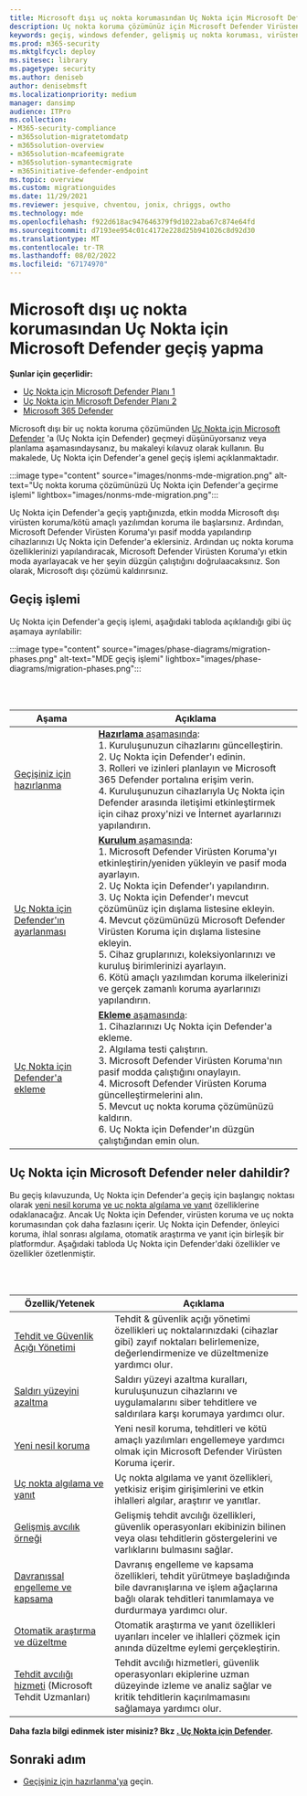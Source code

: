 ```yaml
---
title: Microsoft dışı uç nokta korumasından Uç Nokta için Microsoft Defender geçiş yapma
description: Uç nokta koruma çözümünüz için Microsoft Defender Virüsten Koruma'yı içeren Uç Nokta için Microsoft Defender geçiş yapın.
keywords: geçiş, windows defender, gelişmiş uç nokta koruması, virüsten koruma, kötü amaçlı yazılımdan koruma, pasif mod, etkin mod
ms.prod: m365-security
ms.mktglfcycl: deploy
ms.sitesec: library
ms.pagetype: security
ms.author: deniseb
author: denisebmsft
ms.localizationpriority: medium
manager: dansimp
audience: ITPro
ms.collection:
- M365-security-compliance
- m365solution-migratetomdatp
- m365solution-overview
- m365solution-mcafeemigrate
- m365solution-symantecmigrate
- m365initiative-defender-endpoint
ms.topic: overview
ms.custom: migrationguides
ms.date: 11/29/2021
ms.reviewer: jesquive, chventou, jonix, chriggs, owtho
ms.technology: mde
ms.openlocfilehash: f922d618ac947646379f9d1022aba67c874e64fd
ms.sourcegitcommit: d7193ee954c01c4172e228d25b941026c8d92d30
ms.translationtype: MT
ms.contentlocale: tr-TR
ms.lasthandoff: 08/02/2022
ms.locfileid: "67174970"
---
```

# <a name="make-the-switch-from-non-microsoft-endpoint-protection-to-microsoft-defender-for-endpoint"></a>Microsoft dışı uç nokta korumasından Uç Nokta için Microsoft Defender geçiş yapma

**Şunlar için geçerlidir:**
- [Uç Nokta için Microsoft Defender Planı 1](https://go.microsoft.com/fwlink/?linkid=2154037)
- [Uç Nokta için Microsoft Defender Planı 2](https://go.microsoft.com/fwlink/?linkid=2154037)
- [Microsoft 365 Defender](https://go.microsoft.com/fwlink/?linkid=2118804)


Microsoft dışı bir uç nokta koruma çözümünden [Uç Nokta için Microsoft Defender](microsoft-defender-endpoint.md) 'a (Uç Nokta için Defender) geçmeyi düşünüyorsanız veya planlama aşamasındaysanız, bu makaleyi kılavuz olarak kullanın. Bu makalede, Uç Nokta için Defender'a genel geçiş işlemi açıklanmaktadır.

:::image type="content" source="images/nonms-mde-migration.png" alt-text="Uç nokta koruma çözümünüzü Uç Nokta için Defender'a geçirme işlemi" lightbox="images/nonms-mde-migration.png":::

Uç Nokta için Defender'a geçiş yaptığınızda, etkin modda Microsoft dışı virüsten koruma/kötü amaçlı yazılımdan koruma ile başlarsınız. Ardından, Microsoft Defender Virüsten Koruma'yı pasif modda yapılandırıp cihazlarınızı Uç Nokta için Defender'a eklersiniz. Ardından uç nokta koruma özelliklerinizi yapılandıracak, Microsoft Defender Virüsten Koruma'yı etkin moda ayarlayacak ve her şeyin düzgün çalıştığını doğrulaacaksınız. Son olarak, Microsoft dışı çözümü kaldırırsınız.

## <a name="the-migration-process"></a>Geçiş işlemi

Uç Nokta için Defender'a geçiş işlemi, aşağıdaki tabloda açıklandığı gibi üç aşamaya ayrılabilir:

:::image type="content" source="images/phase-diagrams/migration-phases.png" alt-text="MDE geçiş işlemi" lightbox="images/phase-diagrams/migration-phases.png":::


<br/><br/>

|Aşama|Açıklama|
|--|--|
|[Geçişiniz için hazırlanma](switch-to-mde-phase-1.md)|[**Hazırlama** aşamasında](switch-to-mde-phase-1.md): <br/>1. Kuruluşunuzun cihazlarını güncelleştirin.<br/>2. Uç Nokta için Defender'ı edinin.<br/>3. Rolleri ve izinleri planlayın ve Microsoft 365 Defender portalına erişim verin.<br/>4. Kuruluşunuzun cihazlarıyla Uç Nokta için Defender arasında iletişimi etkinleştirmek için cihaz proxy'nizi ve İnternet ayarlarınızı yapılandırın. |
|[Uç Nokta için Defender'ın ayarlanması](switch-to-mde-phase-2.md)|[**Kurulum** aşamasında](switch-to-mde-phase-2.md): <br/>1. Microsoft Defender Virüsten Koruma'yı etkinleştirin/yeniden yükleyin ve pasif moda ayarlayın.<br/>2. Uç Nokta için Defender'ı yapılandırın.<br/>3. Uç Nokta için Defender'ı mevcut çözümünüz için dışlama listesine ekleyin.<br/>4. Mevcut çözümünüzü Microsoft Defender Virüsten Koruma için dışlama listesine ekleyin.<br/>5. Cihaz gruplarınızı, koleksiyonlarınızı ve kuruluş birimlerinizi ayarlayın.<br/>6. Kötü amaçlı yazılımdan koruma ilkelerinizi ve gerçek zamanlı koruma ayarlarınızı yapılandırın.|
|[Uç Nokta için Defender'a ekleme](switch-to-mde-phase-3.md)|[**Ekleme** aşamasında](switch-to-mde-phase-3.md): <br/>1. Cihazlarınızı Uç Nokta için Defender'a ekleme.<br/>2. Algılama testi çalıştırın.<br/>3. Microsoft Defender Virüsten Koruma'nın pasif modda çalıştığını onaylayın.<br/>4. Microsoft Defender Virüsten Koruma güncelleştirmelerini alın.<br/>5. Mevcut uç nokta koruma çözümünüzü kaldırın.<br/>6. Uç Nokta için Defender'ın düzgün çalıştığından emin olun.|

## <a name="whats-included-in-microsoft-defender-for-endpoint"></a>Uç Nokta için Microsoft Defender neler dahildir?

Bu geçiş kılavuzunda, Uç Nokta için Defender'a geçiş için başlangıç noktası olarak [yeni nesil koruma](microsoft-defender-antivirus-in-windows-10.md) [ve uç nokta algılama ve yanıt](overview-endpoint-detection-response.md) özelliklerine odaklanacağız. Ancak Uç Nokta için Defender, virüsten koruma ve uç nokta korumasından çok daha fazlasını içerir. Uç Nokta için Defender, önleyici koruma, ihlal sonrası algılama, otomatik araştırma ve yanıt için birleşik bir platformdur. Aşağıdaki tabloda Uç Nokta için Defender'daki özellikler ve özellikler özetlenmiştir.

<br/><br/>

|Özellik/Yetenek|Açıklama|
|---|---|
|[Tehdit ve Güvenlik Açığı Yönetimi](next-gen-threat-and-vuln-mgt.md)|Tehdit & güvenlik açığı yönetimi özellikleri uç noktalarınızdaki (cihazlar gibi) zayıf noktaları belirlemenize, değerlendirmenize ve düzeltmenize yardımcı olur.|
|[Saldırı yüzeyini azaltma](overview-attack-surface-reduction.md)|Saldırı yüzeyi azaltma kuralları, kuruluşunuzun cihazlarını ve uygulamalarını siber tehditlere ve saldırılara karşı korumaya yardımcı olur.|
|[Yeni nesil koruma](microsoft-defender-antivirus-in-windows-10.md)|Yeni nesil koruma, tehditleri ve kötü amaçlı yazılımları engellemeye yardımcı olmak için Microsoft Defender Virüsten Koruma içerir.|
|[Uç nokta algılama ve yanıt](overview-endpoint-detection-response.md)|Uç nokta algılama ve yanıt özellikleri, yetkisiz erişim girişimlerini ve etkin ihlalleri algılar, araştırır ve yanıtlar.|
|[Gelişmiş avcılık örneği](advanced-hunting-overview.md)|Gelişmiş tehdit avcılığı özellikleri, güvenlik operasyonları ekibinizin bilinen veya olası tehditlerin göstergelerini ve varlıklarını bulmasını sağlar.|
|[Davranışsal engelleme ve kapsama](behavioral-blocking-containment.md)|Davranış engelleme ve kapsama özellikleri, tehdit yürütmeye başladığında bile davranışlarına ve işlem ağaçlarına bağlı olarak tehditleri tanımlamaya ve durdurmaya yardımcı olur.|
|[Otomatik araştırma ve düzeltme](automated-investigations.md)|Otomatik araştırma ve yanıt özellikleri uyarıları inceler ve ihlalleri çözmek için anında düzeltme eylemi gerçekleştirin.|
|[Tehdit avcılığı hizmeti](microsoft-threat-experts.md) (Microsoft Tehdit Uzmanları)|Tehdit avcılığı hizmetleri, güvenlik operasyonları ekiplerine uzman düzeyinde izleme ve analiz sağlar ve kritik tehditlerin kaçırılmamasını sağlamaya yardımcı olur.|

**Daha fazla bilgi edinmek ister misiniz? Bkz [. Uç Nokta için Defender](microsoft-defender-endpoint.md).**

## <a name="next-step"></a>Sonraki adım

- [Geçişiniz için hazırlanma'ya](switch-to-mde-phase-1.md) geçin.
